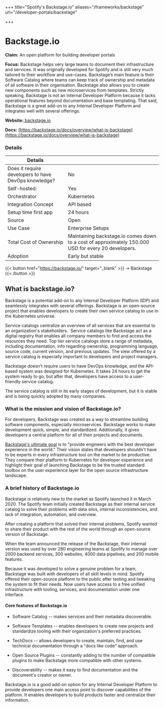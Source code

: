 +++
title="Spotify's Backstage.io"
aliases="/frameworks/backstage"
url="/developer-portals/backstage"

+++

# Backstage.io

**Claim:** An open platform for building developer portals

**Focus:** Backstage helps very large teams to document their infrastructure and services. It was originally developed for Spotify and is still very much tailored to their workflow and use-cases. Backstage’s main feature is their Software Catalog where teams can keep track of ownership and metadata of all software in their organisation. Backstage also allows you to create new components such as new microservices from templates. 
Strictly speaking, Backstage is not an Internal Developer Platform because it lacks operational features beyond documentation and base templating. That said, Backstage is a great add-on to any Internal Developer Platform and integrates well with several offerings.

**Website:**[ backstage.io](https://backstage.io/)

**Docs:** [https://backstage.io/docs/overview/what-is-backstage](https://backstage.io/docs/overview/what-is-backstage)


### Details
| Details |  |
| --- | ----------- |
| Does it require developers to have DevOps knowledge? | No |
| Self-hosted: | Yes |
| Orchestrator | Kubernetes |
| Integration Concept | API based |
| Setup time first app | 24 hours |
| Source | Open |
| Use Case | Enterprise Setups |
| Total Cost of Ownership | Maintaining backstage.io comes down to a cost of approximately 150.000 USD for every 20 developers. |
| Adoption | Early but stable |

{{< button href="https://backstage.io/" target="_blank" >}}
-> Backstage
{{< /button >}}  

What is backstage.io?
---------------------

Backstage is a potential add-on to any Internal Developer Platform (IDP) and seamlessly integrates with several offerings. Backstage is an open-source project that enables developers to create their own service catalog to use in the Kubernetes universe.

Service catalogs centralize an overview of all services that are essential to an organization's stakeholders.  Service catalogs like Backstage act as a digital registry that enables all company members to find and access the resources they need. Top tier service catalogs store a range of metadata, including documentation, info regarding ownership, programming language, source code, current version, and previous updates. The view offered by a service catalog is especially important to developers and project managers.

Backstage doesn't require users to have DevOps knowledge, and the API-based system was designed for Kubernetes. It takes 24 hours to get the system ready to go, but after that, developers have access to a user-friendly service catalog.

The service catalog is still in its early stages of development, but it is stable and is being quickly adopted by many companies.

### What is the mission and vision of Backstage.io?

For developers, Backstage was created as a way to streamline building software components, especially microservices. Backstage works to make development quick, simple, and standardized. Additionally, it gives developers a central platform for all of their projects and documents.

[Backstage's ultimate goal](https://backstage.io/docs/overview/vision) is to "provide engineers with the best developer experience in the world." Their vision states that developers shouldn't have to be experts in every infrastructure tool on the market to be productive. They compare their platform to Kubernetes for developer experience and highlight their goal of launching Backstage to be the trusted standard toolbox on the user experience layer for the open source infrastructure landscape.

### A brief history of Backstage.io

Backstage is relatively new to the market as Spotify launched it in March 2020. The Spotify team initially created Backstage as their internal service catalog to solve their problems with data silos, internal inconsistencies, and lack of integration, automation, and overview.

After creating a platform that solved their internal problems, Spotify wanted to share their product with the rest of the world through an open-source version of Backstage.

When the team announced the release of the Backstage, their internal version was used by over 280 engineering teams at Spotify to manage over 2000 backend services, 300 websites, 4000 data pipelines, and 200 mobile features.

Because it was developed to solve a genuine problem for a team, Backstage was built with developers of all skill levels in mind. Spotify offered their open-source platform to the public after testing and tweaking the system to fit their needs. Now users have access to a free unified infrastructure with tooling, services, and documentation under one interface.

#### Core features of Backstage.io

-   Software Catalog -- makes services and their metadata discoverable.

-   Software Templates -- enables developers to create new projects and standardize tooling with their organization's preferred practices.

-   TechDocs -- allows developers to create, maintain, find, and use technical documentation through a "docs like code" approach.

-   Open Source Plugins -- constantly adding to the number of compatible plugins to make Backstage more compatible with other systems.

-   Discoverability -- makes it easy to find documentation and the document's creator or owner.

Backstage.io is a good add-on option for any Internal Developer Platform to provide developers one main access point to discover capabilities of the platform. It enables developers to build products faster and centralize their information.